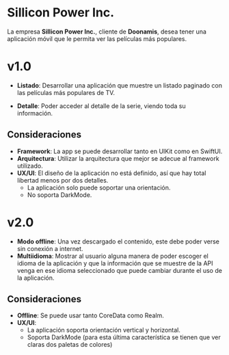 # Sillicon Power Inc.

La empresa **Sillicon Power Inc.**, cliente de **Doonamis**, desea tener una aplicación móvil que le permita ver las películas más populares.

# v1.0

- **Listado**: Desarrollar una aplicación que muestre un listado paginado con las películas más populares de TV.

- **Detalle**: Poder acceder al detalle de la serie, viendo toda su información. 

## Consideraciones

-   **Framework**: La app se puede desarrollar tanto en UIKit como en SwiftUI.
-   **Arquitectura**: Utilizar la arquitectura que mejor se adecue al framework utilizado.  
-   **UX/UI**: El diseño de la aplicación no está definido, así que hay total libertad menos por dos detalles.  
    - La aplicación solo puede soportar una orientación. 
    - No soporta DarkMode.

# v2.0

-   **Modo offline**: Una vez descargado el contenido, este debe poder verse sin conexión a internet.
-   **Multiidioma**: Mostrar al usuario alguna manera de poder escoger el idioma de la aplicación y que la información que se muestre de la API venga en ese idioma seleccionado que puede cambiar durante el uso de la aplicación.

## Consideraciones

-   **Offline**: Se puede usar tanto CoreData como Realm.
-   **UX/UI**:
    - La aplicación soporta orientación vertical y horizontal.
    - Soporta DarkMode (para esta última característica se tienen que ver claras dos paletas de colores)
